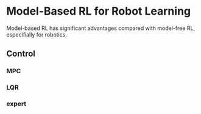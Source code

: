 # Model-Based RL for Robot Learning

Model-based RL has significant advantages compared with model-free RL, especifially for robotics.

## Control

### MPC

### LQR

### expert

### 